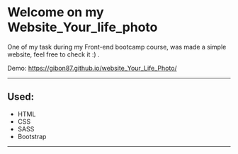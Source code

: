 # <h1>Welcome on my Website_Your_life_photo</h1>

<p>One of my task during my Front-end bootcamp course, was made a simple website, feel free to check it :) .</p>

Demo: https://gibon87.github.io/website_Your_Life_Photo/

<hr>

<h2>Used:</h2>
<ul>
  <li>HTML</li>
  <li>CSS</li>
  <li>SASS</li>
  <li>Bootstrap</li>

</ul>

<hr>

